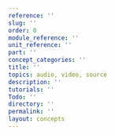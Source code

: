 ```yaml
---
reference: ''
slug: ''
order: 0
module_reference: ''
unit_reference: ''
part: ''
concept_categories: ''
title: ''
topics: audio, video, source
description: ''
tutorials: ''
Todo: ''
directory: ''
permalink: ''
layout: concepts
---
```

